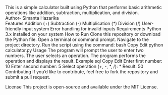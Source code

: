 This is a simple calculator built using Python that performs basic arithmetic operations like addition, subtraction, multiplication, and division.
<br>
Author- Simanta Hazarika<br>
Features
Addition (+)
Subtraction (-)
Multiplication (*)
Division (/)
User-friendly input system
Error handling for invalid inputs
Requirements
Python 3.x installed on your system
How to Run
Clone this repository or download the Python file.
Open a terminal or command prompt.
Navigate to the project directory.
Run the script using the command:
bash
Copy
Edit
python calculator.py
Usage
The program will prompt the user to enter two numbers.
The user selects an operation.
The program performs the operation and displays the result.
Example
sql
Copy
Edit
Enter first number: 10
Enter second number: 5
Select operation (+, -, *, /): *
Result: 50
Contributing
If you’d like to contribute, feel free to fork the repository and submit a pull request.

License
This project is open-source and available under the MIT License.
